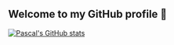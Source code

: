 ## Welcome to my GitHub profile 👋

[![Pascal's GitHub stats](https://github-readme-stats.vercel.app/api?username=paescuj)](https://github.com/anuraghazra/github-readme-stats)
